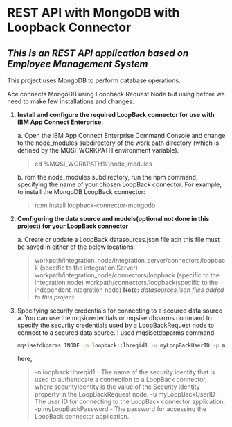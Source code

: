 # **REST API with MongoDB with Loopback Connector**

## _This is an REST API application based on Employee Management System_
This project uses MongoDB to perform database operations.

Ace connects MongoDB using Loopback Request Node but using before we need to make few installations and changes:
1. **Install and configure the required LoopBack connector for use with IBM App Connect Enterprise.**
   
    a. Open the IBM App Connect Enterprise Command Console and change to the node_modules subdirectory of the work path directory (which is defined by the MQSI_WORKPATH environment variable).
    > cd %MQSI_WORKPATH%\node_modules
    
    b. rom the node_modules subdirectory, run the npm command, specifying the name of your chosen LoopBack connector.
    For example, to install the MongoDB LoopBack connector:
    > npm install loopback-connector-mongodb

2. **Configuring the data source and models(optional not done in this project) for your LoopBack connector**

    a. Create or update a LoopBack datasources.json file adn this file must be saved in either of the below locations:
    >    workpath/integration_node/integration_server/connectors/loopback (specific to the integration Server)
        workpath/integration_node/connectors/loopback (specific to the integration node)
         workpath/connectors/loopback(specific to the independent integration node)
    **Note:** _datasources.json files added to this project._

3. Specifying security credentials for connecting to a secured data source
    a. You can use the mqsicredentials or mqsisetdbparms command to specify the security credentials used by a LoopBackRequest node to connect to a secured data source. I used mqsisetdbparms command
    ```sh
    mqsisetdbparms INODE -n loopback::lbreqid1 -u myLoopBackUserID -p myLoopBackPassword
    ```
    here,
    >    -n loopback::lbreqid1 - The name of the security identity that is used to authenticate a connection to a LoopBack connector, where securityIdentity is the value of the Security identity property in the LoopBackRequest node.
    -u myLoopBackUserID - The user ID for connecting to the LoopBack connector application.
    -p myLoopBackPassword - The password for accessing the LoopBack connector application.

